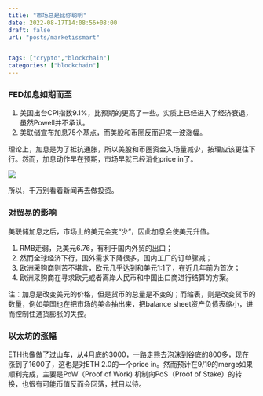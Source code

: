```yaml
---
title: "市场总是比你聪明"
date: 2022-08-17T14:08:56+08:00
draft: false
url: "posts/marketissmart"


tags: ["crypto","blockchain"]
categories: ["blockchain"]
---
```


### FED加息如期而至

1. 美国出台CPI指数9.1%，比预期的更高了一些。实质上已经进入了经济衰退，虽然Powell并不承认。
2. 美联储宣布加息75个基点，而美股和币圈反而迎来一波涨幅。

理论上，加息是为了抵抗通胀，所以美股和币圈资金入场量减少，按理应该更往下行。然而，加息动作早在预期，市场早就已经消化price in了。

![](/img/cycle.png)


所以，千万别看着新闻再去做投资。

### 对贸易的影响

美联储加息之后，市场上的美元会变“少”，因此加息会使美元升值。

1. RMB走弱，兑美元6.76，有利于国内外贸的出口；
2. 然而全球经济下行，国外需求下降很多，国内工厂的订单骤减；
3. 欧洲采购商则苦不堪言，欧元几乎达到和美元1:1了，在近几年前为首次；
4. 欧洲采购商在寻求欧元或者离岸人民币和中国出口商进行结算的方案。

注：加息是改变美元的价格，但是货币的总量是不变的；而缩表，则是改变货币的数量，例如美国也在把市场的美金抽出来，把balance sheet资产负债表缩小，进而控制住通货膨胀的失控。

### 以太坊的涨幅

ETH也像做了过山车，从4月底的3000，一路走熊去泡沫到谷底的800多，现在涨到了1600了，这也是对ETH 2.0的一个price in。然而预计在9/19的merge如果顺利完成，主要是PoW（Proof of Work) 机制向PoS（Proof of Stake）的转换，也很有可能币值反而会回落，拭目以待。